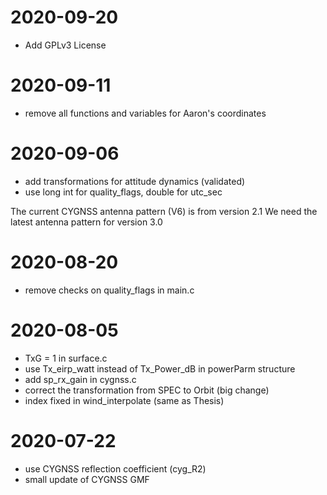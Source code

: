 # 2020-09-20
- Add GPLv3 License

# 2020-09-11
- remove all functions and variables for Aaron's coordinates

# 2020-09-06
- add transformations for attitude dynamics (validated)
- use long int for quality_flags, double for utc_sec

The current CYGNSS antenna pattern (V6) is from version 2.1
We need the latest antenna pattern for version 3.0

# 2020-08-20
- remove checks on quality_flags in main.c

# 2020-08-05
- TxG = 1 in surface.c
- use Tx_eirp_watt instead of Tx_Power_dB in powerParm structure
- add sp_rx_gain in cygnss.c 
- correct the transformation from SPEC to Orbit (big change)
- index fixed in wind_interpolate (same as Thesis)

# 2020-07-22
- use CYGNSS reflection coefficient (cyg_R2)
- small update of CYGNSS GMF


